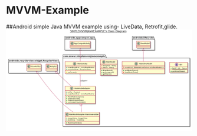 # MVVM-Example
##Android simple Java MVVM example using- LiveData, Retrofit,glide. 
![alt tag](https://github.com/anwarch0wdhury/MVVM-Example/blob/main/umlclass%20diagram.png)
